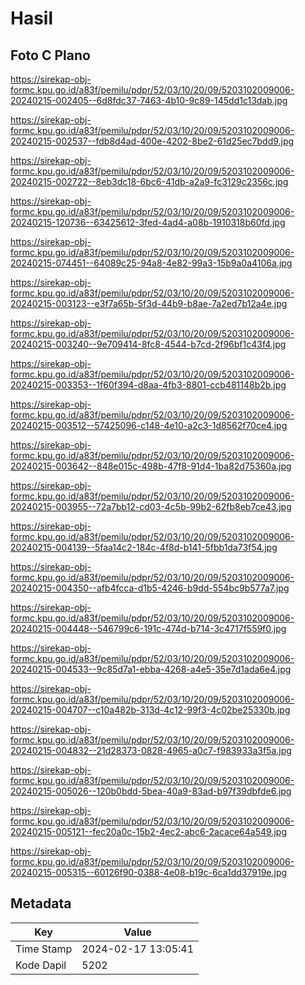 # Hasil

## Foto C Plano

https://sirekap-obj-formc.kpu.go.id/a83f/pemilu/pdpr/52/03/10/20/09/5203102009006-20240215-002405--6d8fdc37-7463-4b10-9c89-145dd1c13dab.jpg

https://sirekap-obj-formc.kpu.go.id/a83f/pemilu/pdpr/52/03/10/20/09/5203102009006-20240215-002537--fdb8d4ad-400e-4202-8be2-61d25ec7bdd9.jpg

https://sirekap-obj-formc.kpu.go.id/a83f/pemilu/pdpr/52/03/10/20/09/5203102009006-20240215-002722--8eb3dc18-6bc6-41db-a2a9-fc3129c2356c.jpg

https://sirekap-obj-formc.kpu.go.id/a83f/pemilu/pdpr/52/03/10/20/09/5203102009006-20240215-120736--63425612-3fed-4ad4-a08b-1910318b60fd.jpg

https://sirekap-obj-formc.kpu.go.id/a83f/pemilu/pdpr/52/03/10/20/09/5203102009006-20240215-074451--64089c25-94a8-4e82-99a3-15b9a0a4106a.jpg

https://sirekap-obj-formc.kpu.go.id/a83f/pemilu/pdpr/52/03/10/20/09/5203102009006-20240215-003123--e3f7a65b-5f3d-44b9-b8ae-7a2ed7b12a4e.jpg

https://sirekap-obj-formc.kpu.go.id/a83f/pemilu/pdpr/52/03/10/20/09/5203102009006-20240215-003240--9e709414-8fc8-4544-b7cd-2f96bf1c43f4.jpg

https://sirekap-obj-formc.kpu.go.id/a83f/pemilu/pdpr/52/03/10/20/09/5203102009006-20240215-003353--1f60f394-d8aa-4fb3-8801-ccb481148b2b.jpg

https://sirekap-obj-formc.kpu.go.id/a83f/pemilu/pdpr/52/03/10/20/09/5203102009006-20240215-003512--57425096-c148-4e10-a2c3-1d8562f70ce4.jpg

https://sirekap-obj-formc.kpu.go.id/a83f/pemilu/pdpr/52/03/10/20/09/5203102009006-20240215-003642--848e015c-498b-47f8-91d4-1ba82d75360a.jpg

https://sirekap-obj-formc.kpu.go.id/a83f/pemilu/pdpr/52/03/10/20/09/5203102009006-20240215-003955--72a7bb12-cd03-4c5b-99b2-62fb8eb7ce43.jpg

https://sirekap-obj-formc.kpu.go.id/a83f/pemilu/pdpr/52/03/10/20/09/5203102009006-20240215-004139--5faa14c2-184c-4f8d-b141-5fbb1da73f54.jpg

https://sirekap-obj-formc.kpu.go.id/a83f/pemilu/pdpr/52/03/10/20/09/5203102009006-20240215-004350--afb4fcca-d1b5-4246-b9dd-554bc9b577a7.jpg

https://sirekap-obj-formc.kpu.go.id/a83f/pemilu/pdpr/52/03/10/20/09/5203102009006-20240215-004448--546799c6-191c-474d-b714-3c4717f559f0.jpg

https://sirekap-obj-formc.kpu.go.id/a83f/pemilu/pdpr/52/03/10/20/09/5203102009006-20240215-004533--9c85d7a1-ebba-4268-a4e5-35e7d1ada6e4.jpg

https://sirekap-obj-formc.kpu.go.id/a83f/pemilu/pdpr/52/03/10/20/09/5203102009006-20240215-004707--c10a482b-313d-4c12-99f3-4c02be25330b.jpg

https://sirekap-obj-formc.kpu.go.id/a83f/pemilu/pdpr/52/03/10/20/09/5203102009006-20240215-004832--21d28373-0828-4965-a0c7-f983933a3f5a.jpg

https://sirekap-obj-formc.kpu.go.id/a83f/pemilu/pdpr/52/03/10/20/09/5203102009006-20240215-005026--120b0bdd-5bea-40a9-83ad-b97f39dbfde6.jpg

https://sirekap-obj-formc.kpu.go.id/a83f/pemilu/pdpr/52/03/10/20/09/5203102009006-20240215-005121--fec20a0c-15b2-4ec2-abc6-2acace64a549.jpg

https://sirekap-obj-formc.kpu.go.id/a83f/pemilu/pdpr/52/03/10/20/09/5203102009006-20240215-005315--60126f90-0388-4e08-b19c-6ca1dd37919e.jpg


## Metadata

| Key        | Value               |
| ---------- | ------------------- |
| Time Stamp | 2024-02-17 13:05:41 |
| Kode Dapil | 5202                |



